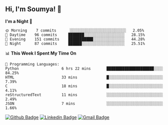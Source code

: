 ## Hi, I'm Soumya! 👋

<!--START_SECTION:waka-->
**I'm a Night 🦉** 

```text
🌞 Morning    7 commits      ░░░░░░░░░░░░░░░░░░░░░░░░░   2.05% 
🌆 Daytime    96 commits     ███████░░░░░░░░░░░░░░░░░░   28.15% 
🌃 Evening    151 commits    ███████████░░░░░░░░░░░░░░   44.28% 
🌙 Night      87 commits     ██████░░░░░░░░░░░░░░░░░░░   25.51%

```


📊 **This Week I Spent My Time On** 

```text
💬 Programming Languages: 
Python                   6 hrs 22 mins       █████████████████████░░░░   84.25% 
HTML                     33 mins             █░░░░░░░░░░░░░░░░░░░░░░░░   7.39% 
C                        18 mins             █░░░░░░░░░░░░░░░░░░░░░░░░   4.11% 
reStructuredText         11 mins             ░░░░░░░░░░░░░░░░░░░░░░░░░   2.49% 
JSON                     7 mins              ░░░░░░░░░░░░░░░░░░░░░░░░░   1.66%

```


<!--END_SECTION:waka-->

[![Github Badge](https://img.shields.io/badge/-rubyruins-grey?style=for-the-badge&logo=github&logoColor=white&link=https://github.com/rubyruins/)](https://www.github.com/rubyruins/) 
[![Linkedin Badge](https://img.shields.io/badge/-Soumya%20Parekh-0072b1?style=for-the-badge&logo=Linkedin&logoColor=white&link=https://www.linkedin.com/in/Soumya-Parekh/)](https://www.linkedin.com/in/Soumya-Parekh/) 
[![Gmail Badge](https://img.shields.io/badge/-soumya.parekh@somaiya.edu-c14438?style=for-the-badge&logo=Gmail&logoColor=white&link=mailto:soumya.parekh@somaiya.edu)](mailto:soumya.parekh@somaiya.edu) 
